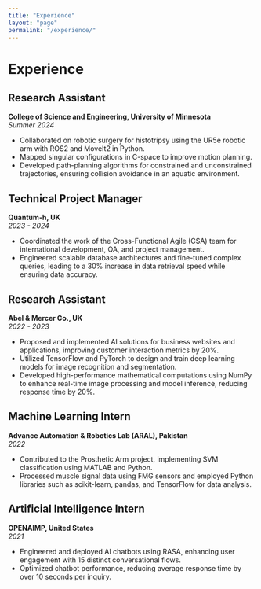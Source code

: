 ```yaml
---
title: "Experience"
layout: "page"
permalink: "/experience/"
---
```


# Experience

## Research Assistant  
**College of Science and Engineering, University of Minnesota**  
*Summer 2024*  
- Collaborated on robotic surgery for histotripsy using the UR5e robotic arm with ROS2 and MoveIt2 in Python.  
- Mapped singular configurations in C-space to improve motion planning.  
- Developed path-planning algorithms for constrained and unconstrained trajectories, ensuring collision avoidance in an aquatic environment.  

## Technical Project Manager  
**Quantum-h, UK**  
*2023 - 2024*  
- Coordinated the work of the Cross-Functional Agile (CSA) team for international development, QA, and project management.  
- Engineered scalable database architectures and fine-tuned complex queries, leading to a 30% increase in data retrieval speed while ensuring data accuracy.  

## Research Assistant  
**Abel & Mercer Co., UK**  
*2022 - 2023*  
- Proposed and implemented AI solutions for business websites and applications, improving customer interaction metrics by 20%.  
- Utilized TensorFlow and PyTorch to design and train deep learning models for image recognition and segmentation.  
- Developed high-performance mathematical computations using NumPy to enhance real-time image processing and model inference, reducing response time by 20%.  

## Machine Learning Intern  
**Advance Automation & Robotics Lab (ARAL), Pakistan**  
*2022*  
- Contributed to the Prosthetic Arm project, implementing SVM classification using MATLAB and Python.  
- Processed muscle signal data using FMG sensors and employed Python libraries such as scikit-learn, pandas, and TensorFlow for data analysis.  

## Artificial Intelligence Intern  
**OPENAIMP, United States**  
*2021*  
- Engineered and deployed AI chatbots using RASA, enhancing user engagement with 15 distinct conversational flows.  
- Optimized chatbot performance, reducing average response time by over 10 seconds per inquiry.  
